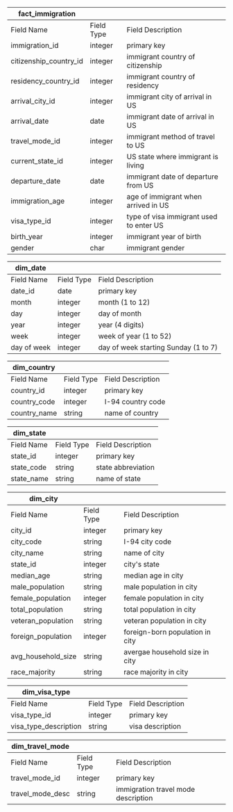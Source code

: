 | fact_immigration | | |
---------------- | ----------- | -----------|
| Field Name | Field Type | Field Description |
| immigration_id | integer | primary key |
| citizenship_country_id | integer | immigrant country of citizenship |
| residency_country_id | integer | immigrant country of residency |
| arrival_city_id | integer | immigrant city of arrival in US |
| arrival_date | date | immigrant date of arrival in US |
| travel_mode_id | integer | immigrant method of travel to US |
| current_state_id | integer | US state where immigrant is living |
| departure_date | date | immigrant date of departure from US |
| immigration_age | integer | age of immigrant when arrived in US |
| visa_type_id | integer | type of visa immigrant used to enter US |
| birth_year | integer | immigrant year of birth |
| gender | char | immigrant gender |


| dim_date | | |
---------------- | ----------- | -----------|
| Field Name | Field Type | Field Description |
| date_id | date | primary key |
| month | integer | month (1 to 12) |
| day | integer | day of month |
| year | integer | year (4 digits) |
| week | integer | week of year (1 to 52) |
| day of week | integer | day of week starting Sunday (1 to 7) |


| dim_country | | |
---------------- | ----------- | -----------|
| Field Name | Field Type | Field Description |
| country_id | integer | primary key |
| country_code | integer | I-94 country code |
| country_name | string | name of country |


| dim_state | | |
---------------- | ----------- | -----------|
| Field Name | Field Type | Field Description |
| state_id | integer | primary key |
| state_code | string | state abbreviation |
| state_name | string | name of state |


| dim_city | | |
---------------- | ----------- | -----------|
| Field Name | Field Type | Field Description |
| city_id | integer | primary key |
| city_code | string | I-94 city code |
| city_name | string | name of city |
| state_id | integer | city's state |
| median_age | string | median age in city |
| male_population | string | male population in city |
| female_population | integer | female population in city |
| total_population | string | total population in city |
| veteran_population | string | veteran population in city |
| foreign_population | integer | foreign-born population in city |
| avg_household_size | string | avergae household size in city |
| race_majority | string | race majority in city |


| dim_visa_type | | |
---------------- | ----------- | -----------|
| Field Name | Field Type | Field Description |
| visa_type_id | integer | primary key |
| visa_type_description | string | visa description |


| dim_travel_mode | | |
---------------- | ----------- | -----------|
| Field Name | Field Type | Field Description |
| travel_mode_id | integer | primary key |
| travel_mode_desc | string | immigration travel mode description |
